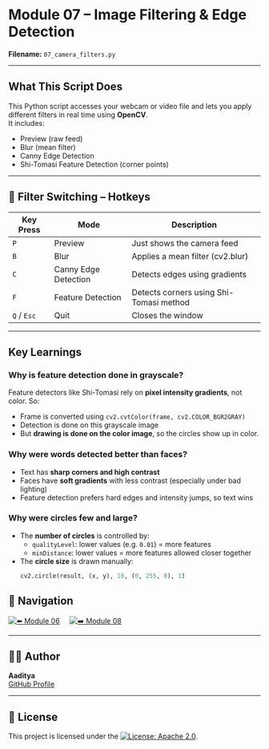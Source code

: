 # Module 07 – Image Filtering & Edge Detection

 **Filename:** `07_camera_filters.py`  

---

##  What This Script Does

This Python script accesses your webcam or video file and lets you apply different filters in real time using **OpenCV**.  
It includes:

- Preview (raw feed)
- Blur (mean filter)
- Canny Edge Detection
- Shi-Tomasi Feature Detection (corner points)

---

## 🔄 Filter Switching – Hotkeys

| Key Press | Mode                      | Description                                       |
|-----------|---------------------------|---------------------------------------------------|
| `P`       | Preview                   | Just shows the camera feed                       |
| `B`       | Blur                      | Applies a mean filter (cv2.blur)                 |
| `C`       | Canny Edge Detection      | Detects edges using gradients                    |
| `F`       | Feature Detection         | Detects corners using Shi-Tomasi method          |
| `Q` / `Esc` | Quit                    | Closes the window                                |

---

##  Key Learnings

###  **Why is feature detection done in grayscale?**
Feature detectors like Shi-Tomasi rely on **pixel intensity gradients**, not color. So:
- Frame is converted using `cv2.cvtColor(frame, cv2.COLOR_BGR2GRAY)`
- Detection is done on this grayscale image
- But **drawing is done on the color image**, so the circles show up in color.

###  **Why were words detected better than faces?**
- Text has **sharp corners and high contrast**
- Faces have **soft gradients** with less contrast (especially under bad lighting)
- Feature detection prefers hard edges and intensity jumps, so text wins

###  **Why were circles few and large?**
- The **number of circles** is controlled by:
  - `qualityLevel`: lower values (e.g. `0.01`) = more features
  - `minDistance`: lower values = more features allowed closer together
- The **circle size** is drawn manually:
  ```python
  cv2.circle(result, (x, y), 10, (0, 255, 0), 1)
## 🔗 Navigation

[![⬅️ Module 06](https://img.shields.io/badge/Module-06-blue?style=for-the-badge&logo=github)](https://github.com/Adityeah18/opencv/tree/main/06)
&nbsp;&nbsp;&nbsp;
[![➡️ Module 08](https://img.shields.io/badge/Module-08-blue?style=for-the-badge&logo=github)](https://github.com/Adityeah18/opencv/tree/main/08)

---

## 🧑‍💻 Author

**Aaditya**  
[GitHub Profile](https://github.com/Adityeah18)

---

## 📜 License

This project is licensed under the [![License: Apache 2.0](https://img.shields.io/badge/License-Apache%202.0-blue.svg)](https://opensource.org/licenses/Apache-2.0).

